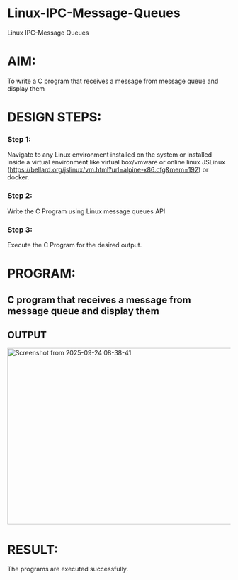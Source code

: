 # Linux-IPC-Message-Queues
Linux IPC-Message Queues

# AIM:
To write a C program that receives a message from message queue and display them

# DESIGN STEPS:

### Step 1:

Navigate to any Linux environment installed on the system or installed inside a virtual environment like virtual box/vmware or online linux JSLinux (https://bellard.org/jslinux/vm.html?url=alpine-x86.cfg&mem=192) or docker.

### Step 2:

Write the C Program using Linux message queues API 

### Step 3:

Execute the C Program for the desired output. 

# PROGRAM:

## C program that receives a message from message queue and display them





## OUTPUT

<img width="1158" height="398" alt="Screenshot from 2025-09-24 08-38-41" src="https://github.com/user-attachments/assets/0293d26e-d725-4bfb-b027-30fa1a31e346" />



# RESULT:
The programs are executed successfully.
